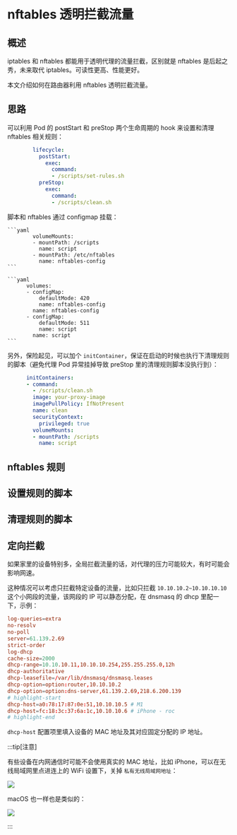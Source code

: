 # nftables 透明拦截流量

## 概述

iptables 和 nftables 都能用于透明代理的流量拦截，区别就是 nftables 是后起之秀，未来取代 iptables。可读性更高、性能更好。

本文介绍如何在路由器利用 nftables 透明拦截流量。

## 思路

可以利用 Pod 的 postStart 和 preStop 两个生命周期的 hook 来设置和清理 nftables 相关规则：

```yaml
        lifecycle:
          postStart:
            exec:
              command:
              - /scripts/set-rules.sh
          preStop:
            exec:
              command:
              - /scripts/clean.sh
```

脚本和 nftables 通过 configmap 挂载：

<Tabs>
  <TabItem value="mount" label="volumeMounts">

    ```yaml
            volumeMounts:
            - mountPath: /scripts
              name: script
            - mountPath: /etc/nftables
              name: nftables-config
    ```

  </TabItem>
  <TabItem value="volume" label="volumes">

    ```yaml
          volumes:
          - configMap:
              defaultMode: 420
              name: nftables-config
            name: nftables-config
          - configMap:
              defaultMode: 511
              name: script
            name: script
    ```

  </TabItem>
</Tabs>

另外，保险起见，可以加个 `initContainer`，保证在启动的时候也执行下清理规则的脚本（避免代理 Pod 异常挂掉导致 preStop 里的清理规则脚本没执行到）：

```yaml
      initContainers:
      - command:
        - /scripts/clean.sh
        image: your-proxy-image
        imagePullPolicy: IfNotPresent
        name: clean
        securityContext:
          privileged: true
        volumeMounts:
        - mountPath: /scripts
          name: script
```

## nftables 规则

<FileBlock file="home-network/nftables-tproxy.conf" title="nftables.conf" />

## 设置规则的脚本

<FileBlock file="home-network/set-rules.sh" showFileName />

## 清理规则的脚本

<FileBlock file="home-network/clean.sh" showFileName />

## 定向拦截

如果家里的设备特别多，全局拦截流量的话，对代理的压力可能较大，有时可能会影响网速。

这种情况可以考虑只拦截特定设备的流量，比如只拦截 `10.10.10.2~10.10.10.10` 这个小网段的流量，该网段的 IP 可以静态分配，在 dnsmasq 的 dhcp 里配一下，示例：

```conf showLineNumbers
log-queries=extra
no-resolv
no-poll
server=61.139.2.69
strict-order
log-dhcp
cache-size=2000
dhcp-range=10.10.10.11,10.10.10.254,255.255.255.0,12h
dhcp-authoritative
dhcp-leasefile=/var/lib/dnsmasq/dnsmasq.leases
dhcp-option=option:router,10.10.10.2
dhcp-option=option:dns-server,61.139.2.69,218.6.200.139
# highlight-start
dhcp-host=a0:78:17:87:0e:51,10.10.10.5 # M1
dhcp-host=fc:18:3c:37:6a:1c,10.10.10.6 # iPhone - roc
# highlight-end
```

`dhcp-host` 配置项里填入设备的 MAC 地址及其对应固定分配的 IP 地址。

:::tip[注意]

有些设备在内网通信时可能不会使用真实的 MAC 地址，比如 iPhone，可以在无线局域网里点进连上的 WiFi 设置下，关掉 `私有无线局域网地址`：

![](https://image-host-1251893006.cos.ap-chengdu.myqcloud.com/2024%2F04%2F27%2F20240427155116.png)

macOS 也一样也是类似的：

![](https://image-host-1251893006.cos.ap-chengdu.myqcloud.com/2024%2F09%2F21%2F20240921160637.png)

:::

